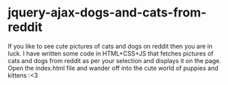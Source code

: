 # jquery-ajax-dogs-and-cats-from-reddit
If you like to see cute pictures of cats and dogs on reddit then you are in luck. 
I have written some code in HTML+CSS+JS that fetches pictures of cats and dogs from reddit as per your selection and displays it on the page.
Open the index.html file and wander off into the cute world of puppies and kittens :<3
